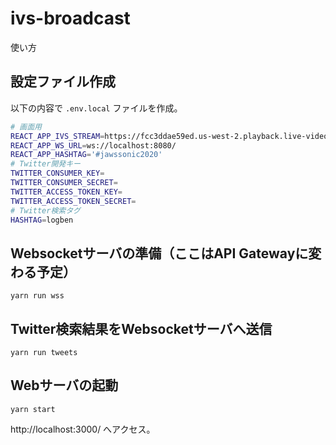 # ivs-broadcast

使い方

## 設定ファイル作成

以下の内容で `.env.local` ファイルを作成。

```bash
# 画面用
REACT_APP_IVS_STREAM=https://fcc3ddae59ed.us-west-2.playback.live-video.net/api/video/v1/us-west-2.893648527354.channel.xhP3ExfcX8ON.m3u8
REACT_APP_WS_URL=ws://localhost:8080/
REACT_APP_HASHTAG='#jawssonic2020'
# Twitter開発キー
TWITTER_CONSUMER_KEY=
TWITTER_CONSUMER_SECRET=
TWITTER_ACCESS_TOKEN_KEY=
TWITTER_ACCESS_TOKEN_SECRET=
# Twitter検索タグ
HASHTAG=logben
```

## Websocketサーバの準備（ここはAPI Gatewayに変わる予定）

```console
yarn run wss
```

## Twitter検索結果をWebsocketサーバへ送信

```console
yarn run tweets
```

## Webサーバの起動

```console
yarn start
```

http://localhost:3000/ へアクセス。
